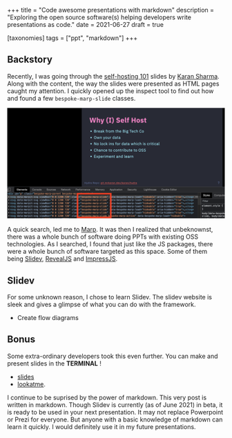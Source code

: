 +++
title = "Code awesome presentations with markdown"
description = "Exploring the open source software(s) helping developers write presentations as code."
date = 2021-06-27
draft = true

[taxonomies]
tags = ["ppt", "markdown"]
+++

## Backstory
Recently, I was going through the [self-hosting 101](https://talks.mrkaran.dev/talks/foss-united-apr-2021.html) slides by [Karan Sharma](https://mrkaran.dev/). Along with the content, the way the slides were presented as HTML pages caught my attention. I quickly opened up the inspect tool to find out how and found a few `bespoke-marp-slide` classes.

![HTML Inspect tool on marp slides](inspect.png)

A quick search, led me to [Marp](https://marp.app/). It was then I realized that unbeknownst, there was a whole bunch of software doing PPTs with existing OSS technologies. As I searched, I found that just like the JS packages, there were a whole bunch of software targeted as this space. Some of them being [Slidev](https://sli.dev/), [RevealJS](https://revealjs.com/) and [ImpressJS](https://impress.js.org/#/bored).

## Slidev
For some unknown reason, I chose to learn Slidev. The slidev website is sleek and gives a glimpse of what you can do with the framework.
* Create flow diagrams

## Bonus
Some extra-ordinary developers took this even further. You can make and present slides in the **TERMINAL** ! 
* [slides](https://github.com/maaslalani/slides) 
* [lookatme](https://github.com/d0c-s4vage/lookatme).

I continue to be suprised by the power of markdown. This very post is written in markdown. Though Slidev is currently (as of June 2021) in beta, it is ready to be used in your next presentation. It may not replace Powerpoint or Prezi for everyone. But anyone with a basic knowledge of markdown can learn it quickly. I would definitely use it in my future presentations.
